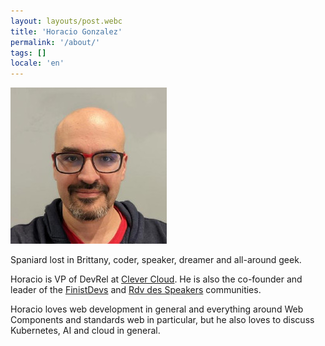 ```yaml
---
layout: layouts/post.webc
title: 'Horacio Gonzalez'
permalink: '/about/'
tags: []
locale: 'en'
---
```


<img class="img-right" src="/img/lostinbrittany_photo_250px.jpg" alt="Horacio Gonzalez"></img>

Spaniard lost in Brittany, coder, speaker, dreamer and all-around geek.

Horacio is VP of DevRel at [Clever Cloud](https://clever-cloud.com). He is also the co-founder and leader of the [FinistDevs](https://twitter.com/FinistDevs) and [Rdv des Speakers](https://twitter.com/RdvSpeakers) communities.

Horacio loves web development in general and everything around Web Components and standards web in particular, but he also loves to discuss Kubernetes, AI and cloud in general. 
